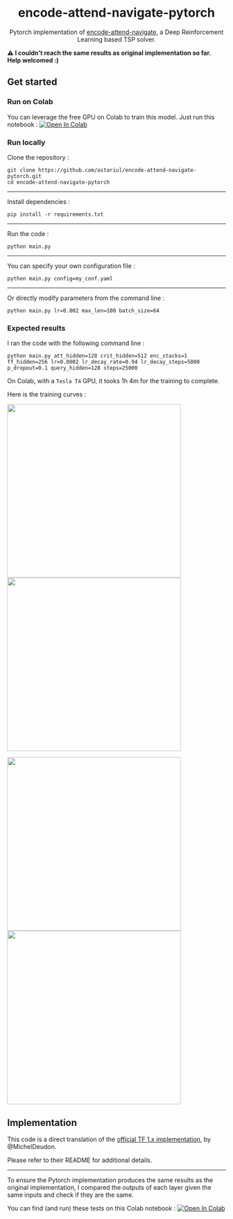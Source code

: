 <h1 align="center">encode-attend-navigate-pytorch</h1>
<p align="center">
Pytorch implementation of <a href="https://github.com/MichelDeudon/encode-attend-navigate">encode-attend-navigate</a>, a Deep Reinforcement Learning based TSP solver.
</p>

**⚠️ I couldn't reach the same results as original implementation so far. Help welcomed :)**

## Get started

### Run on Colab

You can leverage the free GPU on Colab to train this model. Just run this notebook :
[![Open In Colab](https://colab.research.google.com/assets/colab-badge.svg)](https://colab.research.google.com/drive/1Tggr-QIQSyt7jnjZRuBp5wBt6eDoC1-c?usp=sharing)

### Run locally

Clone the repository :

```console
git clone https://github.com/astariul/encode-attend-navigate-pytorch.git
cd encode-attend-navigate-pytorch
```

---

Install dependencies :

```console
pip install -r requirements.txt
```

---

Run the code :

```console
python main.py
```

---

You can specify your own configuration file :

```console
python main.py config=my_conf.yaml
```

---

Or directly modify parameters from the command line :

```console
python main.py lr=0.002 max_len=100 batch_size=64
```

### Expected results

I ran the code with the following command line :

```console
python main.py att_hidden=128 crit_hidden=512 enc_stacks=1 ff_hidden=256 lr=0.0002 lr_decay_rate=0.94 lr_decay_steps=5000 p_dropout=0.1 query_hidden=128 steps=25000
```

On Colab, with a `Tesla T4` GPU, it tooks 1h 4m for the training to complete.

Here is the training curves :

<img src="https://user-images.githubusercontent.com/43774355/111016726-d4c5f700-83f2-11eb-9c28-d91acda7eacc.png" width="400"> <img src="https://user-images.githubusercontent.com/43774355/111016728-d5f72400-83f2-11eb-880b-9258bacf33d2.png" width="400">

<img src="https://user-images.githubusercontent.com/43774355/111016730-d68fba80-83f2-11eb-811c-ec861d168a18.png" width="400"> <img src="https://user-images.githubusercontent.com/43774355/111016731-d7c0e780-83f2-11eb-89e5-27077e03edc4.png" width="400">

## Implementation

This code is a direct translation of the [official TF 1.x implementation](https://github.com/MichelDeudon/encode-attend-navigate), by @MichelDeudon.

Please refer to their README for additional details.

---

To ensure the Pytorch implementation produces the same results as the original implementation, I compared the outputs of each layer given the same inputs and check if they are the same.

You can find (and run) these tests on this Colab notebook : [![Open In Colab](https://colab.research.google.com/assets/colab-badge.svg)](https://colab.research.google.com/drive/1HChapUUC_3cZoZsG1A3WJLwclQRsyuR2?usp=sharing)